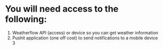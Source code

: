 # You will need access to the following:
1. Weatherflow API (access) or device so you can get weather information
2. Pushit application (one off cost) to send notifications to a mobile device
3

